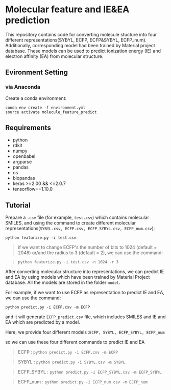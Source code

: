 # Molecular feature and IE&EA prediction
This repository contains code for converting molecule stucture into four different representations(SYBYL, ECFP, ECFP&SYBYL, ECFP_num). Additionally, corresponding model had been trained by Material project database. These models can be used to predict ionization energy (IE) and electron affinity (EA) from molecular structure.

## Evironment Setting
### via Anaconda
Create a conda environment:

```
conda env create -f environment.yml
source activate molecule_feature_predict
```



## Requirements 
* python
* rdkit
* numpy
* openbabel
* argparse
* pandas
* os
* biopandas
* keras >=2.00 && <=2.0.7
* tensorflow==1.10.0

## Tutorial
Prepare a `.csv` file (for example, `test.csv`) which contains molecular SMILES, and using the command to create different molecular representations(`SYBYL.csv, ECFP.csv, ECFP_SYBYL.csv, ECFP_num.csv`):

```python featurize.py -i test.csv```

>if we want to change ECFP's the number of bits to 1024 (default = 2048) or/and the radius to 3 (default = 2), we can use the command:

>```python featurize.py -i test.csv -n 1024 -r 3```


After converting molecular structure into representations, we can predict IE and EA by using models which have been trained by Material Project database. All the models are stored in the folder `model`.

For example, if we want to use ECFP as representation to predict IE and EA, we can use the command:

```python predict.py -i ECFP.csv -m ECFP```


and it will generate  `ECFP_predict.csv` file,  which includes SMILES and IE and EA which are predicted by a model.

Here, we provide four different models :`ECFP, SYBYL, ECFP_SYBYL, ECFP_num`

so we can use these four different commands to predict IE and EA

>ECFP : ```python predict.py -i ECFP.csv -m ECFP```

>SYBYL : ```python predict.py -i SYBYL.csv -m SYBYL```

>ECFP_SYBYL : ```python predict.py -i ECFP_SYBYL.csv -m ECFP_SYBYL```

>ECFP_num : ```python predict.py -i ECFP_num.csv -m ECFP_num``` 



